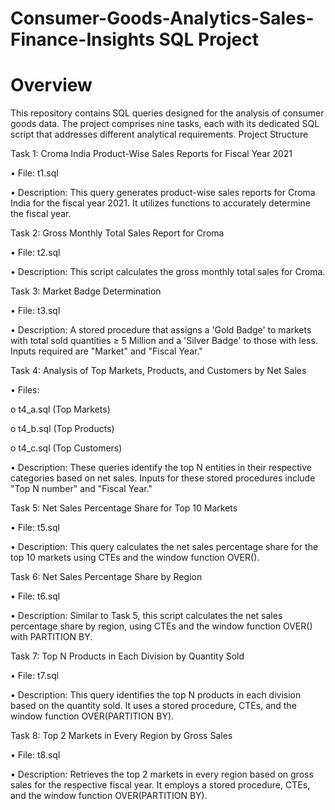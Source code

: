 # Consumer-Goods-Analytics-Sales-Finance-Insights SQL Project

Overview
=========================

This repository contains SQL queries designed for the analysis of consumer goods data. The project comprises nine tasks, each with its dedicated SQL script that addresses different analytical requirements.
Project Structure

Task 1: Croma India Product-Wise Sales Reports for Fiscal Year 2021

   •	File: t1.sql

   •	Description: This query generates product-wise sales reports for Croma India for the fiscal year 2021. It utilizes functions to accurately determine the fiscal year.


Task 2: Gross Monthly Total Sales Report for Croma

  •	File: t2.sql

  •	Description: This script calculates the gross monthly total sales for Croma.


Task 3: Market Badge Determination

  •	File: t3.sql

  •	Description: A stored procedure that assigns a 'Gold Badge' to markets with total sold quantities ≥ 5 Million and a 'Silver Badge' to those with less. Inputs required are "Market" and "Fiscal Year."


Task 4: Analysis of Top Markets, Products, and Customers by Net Sales

  •	Files:

   o	t4_a.sql (Top Markets)

   o	t4_b.sql (Top Products)

   o	t4_c.sql (Top Customers)

  •	Description: These queries identify the top N entities in their respective categories based on net sales. Inputs for these stored procedures include "Top N number" and "Fiscal Year."


Task 5: Net Sales Percentage Share for Top 10 Markets

  •	File: t5.sql

  •	Description: This query calculates the net sales percentage share for the top 10 markets using CTEs and the window function OVER().


Task 6: Net Sales Percentage Share by Region

  •	File: t6.sql

  •	Description: Similar to Task 5, this script calculates the net sales percentage share by region, using CTEs and the window function OVER() with PARTITION BY.


Task 7: Top N Products in Each Division by Quantity Sold

  •	File: t7.sql

  •	Description: This query identifies the top N products in each division based on the quantity sold. It uses a stored procedure, CTEs, and the window function OVER(PARTITION BY).


Task 8: Top 2 Markets in Every Region by Gross Sales

  •	File: t8.sql

  •	Description: Retrieves the top 2 markets in every region based on gross sales for the respective fiscal year. It employs a stored procedure, CTEs, and the window function OVER(PARTITION BY).

